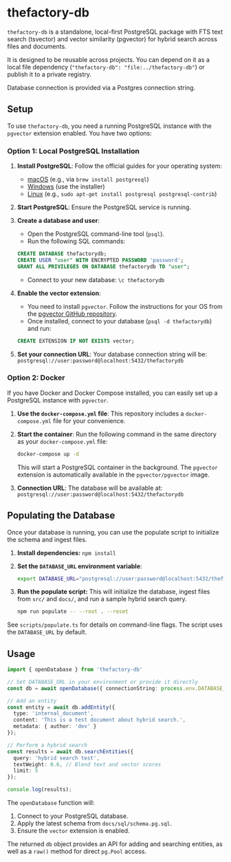 # thefactory-db

`thefactory-db` is a standalone, local-first PostgreSQL package with FTS text search (tsvector) and vector similarity (pgvector) for hybrid search across files and documents.

It is designed to be reusable across projects. You can depend on it as a local file dependency (`"thefactory-db": "file:../thefactory-db"`) or publish it to a private registry.

Database connection is provided via a Postgres connection string.

## Setup

To use `thefactory-db`, you need a running PostgreSQL instance with the `pgvector` extension enabled. You have two options:

### Option 1: Local PostgreSQL Installation

1.  **Install PostgreSQL**: Follow the official guides for your operating system:
    *   [macOS](https://www.postgresql.org/docs/current/tutorial-install.html) (e.g., via `brew install postgresql`)
    *   [Windows](https://www.postgresql.org/docs/current/tutorial-install.html) (use the installer)
    *   [Linux](https://www.postgresql.org/docs/current/tutorial-install.html) (e.g., `sudo apt-get install postgresql postgresql-contrib`)

2.  **Start PostgreSQL**: Ensure the PostgreSQL service is running.

3.  **Create a database and user**:
    *   Open the PostgreSQL command-line tool (`psql`).
    *   Run the following SQL commands:

    ```sql
    CREATE DATABASE thefactorydb;
    CREATE USER "user" WITH ENCRYPTED PASSWORD 'password';
    GRANT ALL PRIVILEGES ON DATABASE thefactorydb TO "user";
    ```
    *   Connect to your new database: `\c thefactorydb`

4.  **Enable the vector extension**:
    *   You need to install `pgvector`. Follow the instructions for your OS from the [pgvector GitHub repository](https://github.com/pgvector/pgvector).
    *   Once installed, connect to your database (`psql -d thefactorydb`) and run:

    ```sql
    CREATE EXTENSION IF NOT EXISTS vector;
    ```

5.  **Set your connection URL**: Your database connection string will be:
    `postgresql://user:password@localhost:5432/thefactorydb`

### Option 2: Docker

If you have Docker and Docker Compose installed, you can easily set up a PostgreSQL instance with `pgvector`.

1.  **Use the `docker-compose.yml` file**: This repository includes a `docker-compose.yml` file for your convenience.

2.  **Start the container**:
    Run the following command in the same directory as your `docker-compose.yml` file:

    ```bash
    docker-compose up -d
    ```
    This will start a PostgreSQL container in the background. The `pgvector` extension is automatically available in the `pgvector/pgvector` image.

3.  **Connection URL**: The database will be available at:
    `postgresql://user:password@localhost:5432/thefactorydb`

## Populating the Database

Once your database is running, you can use the populate script to initialize the schema and ingest files.

1.  **Install dependencies:** `npm install`
2.  **Set the `DATABASE_URL` environment variable**:

    ```bash
    export DATABASE_URL="postgresql://user:password@localhost:5432/thefactorydb"
    ```

3.  **Run the populate script:** This will initialize the database, ingest files from `src/` and `docs/`, and run a sample hybrid search query.

    ```bash
    npm run populate -- --root . --reset
    ```

See `scripts/populate.ts` for details on command-line flags. The script uses the `DATABASE_URL` by default.

## Usage

```typescript
import { openDatabase } from 'thefactory-db'

// Set DATABASE_URL in your environment or provide it directly
const db = await openDatabase({ connectionString: process.env.DATABASE_URL });

// Add an entity
const entity = await db.addEntity({
  type: 'internal_document',
  content: 'This is a test document about hybrid search.',
  metadata: { author: 'dev' }
});

// Perform a hybrid search
const results = await db.searchEntities({
  query: 'hybrid search test',
  textWeight: 0.6, // Blend text and vector scores
  limit: 5
});

console.log(results);
```

The `openDatabase` function will:
1.  Connect to your PostgreSQL database.
2.  Apply the latest schema from `docs/sql/schema.pg.sql`.
3.  Ensure the `vector` extension is enabled.

The returned `db` object provides an API for adding and searching entities, as well as a `raw()` method for direct `pg.Pool` access.

